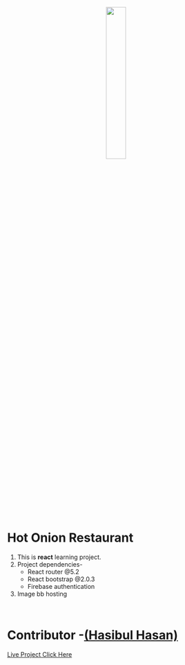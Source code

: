 <p align="center">
<img width="30%" src="https://i.ibb.co/VxhbWPX/logo-light.png">
</p>

# Hot Onion Restaurant
1.  This is **react** learning project.
2.  Project dependencies-
    -   React router @5.2
    -   React bootstrap @2.0.3
    -   Firebase authentication
3.  Image bb hosting


<br/>

# Contributor -[(Hasibul Hasan)](https://hasibul-hasan.netlify.app/)

[Live Project Click Here](https://hasibul-hasan.netlify.app/)

